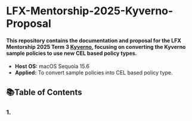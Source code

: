 # LFX-Mentorship-2025-Kyverno-Proposal

#### This repository contains the documentation and proposal for the LFX Mentorship 2025 Term 3 [Kyverno](https://github.com/kyverno/kyverno/issues/13709), focusing on converting the Kyverno sample policies to use new CEL based policy types.

- **Host OS:** macOS Sequoia 15.6
- **Applied:** To convert sample policies into CEL based policy type.

## 📚Table of Contents
### 1. 
